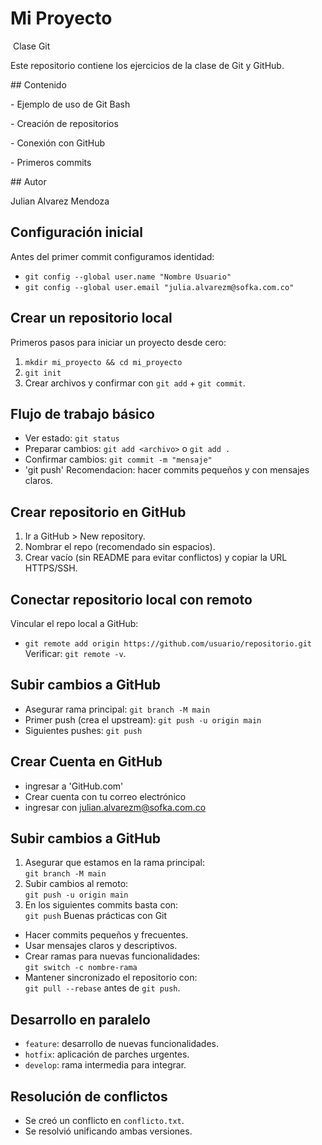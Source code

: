 # Mi Proyecto



&nbsp;Clase Git



Este repositorio contiene los ejercicios de la clase de Git y GitHub.  



\## Contenido

\- Ejemplo de uso de Git Bash

\- Creación de repositorios

\- Conexión con GitHub

\- Primeros commits



\## Autor

Julian Alvarez Mendoza



## Configuración inicial
Antes del primer commit configuramos identidad:
- `git config --global user.name "Nombre Usuario"`
- `git config --global user.email "julia.alvarezm@sofka.com.co"`
## Crear un repositorio local
Primeros pasos para iniciar un proyecto desde cero:
1. `mkdir mi_proyecto && cd mi_proyecto`
2. `git init`
3. Crear archivos y confirmar con `git add` + `git commit`.
## Flujo de trabajo básico
- Ver estado: `git status`
- Preparar cambios: `git add <archivo>` o `git add .`
- Confirmar cambios: `git commit -m "mensaje"`
- 'git push'
Recomendacion: hacer commits pequeños y con mensajes claros.
## Crear repositorio en GitHub
1. Ir a GitHub > New repository.
2. Nombrar el repo (recomendado sin espacios).
3. Crear vacío (sin README para evitar conflictos) y copiar la URL HTTPS/SSH.
## Conectar repositorio local con remoto
Vincular el repo local a GitHub:
- `git remote add origin https://github.com/usuario/repositorio.git`
Verificar: `git remote -v`.
## Subir cambios a GitHub
- Asegurar rama principal: `git branch -M main`
- Primer push (crea el upstream): `git push -u origin main`
- Siguientes pushes: `git push`
## Crear Cuenta en GitHub
- ingresar a 'GitHub.com'
- Crear cuenta con tu correo electrónico
- ingresar con julian.alvarezm@sofka.com.co
##  Subir cambios a GitHub
1. Asegurar que estamos en la rama principal:  
   `git branch -M main`
2. Subir cambios al remoto:  
   `git push -u origin main`
3. En los siguientes commits basta con:  
   `git push`
Buenas prácticas con Git
- Hacer commits pequeños y frecuentes.
- Usar mensajes claros y descriptivos.
- Crear ramas para nuevas funcionalidades:  
  `git switch -c nombre-rama`
- Mantener sincronizado el repositorio con:  
  `git pull --rebase` antes de `git push`.

## Desarrollo en paralelo
- `feature`: desarrollo de nuevas funcionalidades.
- `hotfix`: aplicación de parches urgentes.
- `develop`: rama intermedia para integrar.

## Resolución de conflictos
- Se creó un conflicto en `conflicto.txt`.
- Se resolvió unificando ambas versiones.

